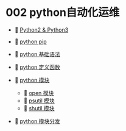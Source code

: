 # 002 python自动化运维

* 📄 [Python2 &amp; Python3](siyuan://blocks/20231110105237-1l61zsy)
* 📄 [python pip](siyuan://blocks/20231110105237-9qi58i5)
* 📄 [python 基础语法](siyuan://blocks/20231110105237-pa2ssam)
* 📄 [python 定义函数](siyuan://blocks/20231110105237-gtqxw28)
* 📑 [python 模块](siyuan://blocks/20231110105237-3u0d7fp)

  * 📄 [open 模块](siyuan://blocks/20231110105237-prxet4q)
  * 📄 [psutil 模块](siyuan://blocks/20231110105237-3km1448)
  * 📄 [shutil 模块](siyuan://blocks/20231110105237-bjyxcqr)
* 📄 [python 模块分发](siyuan://blocks/20231110105237-1nf3pnl)

‍
